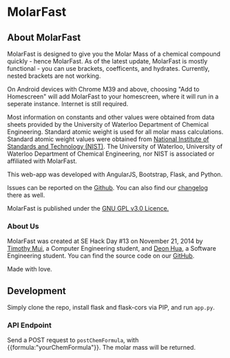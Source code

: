 MolarFast
=========
## About MolarFast
<p>
MolarFast is designed to give you the Molar Mass of a chemical compound quickly - hence MolarFast.
As of the latest update, MolarFast is mostly functional - you can use brackets, coefficents, and hydrates.
Currently, nested brackets are not working.
</p>

On Android devices with Chrome M39 and above, choosing "Add to Homescreen" will add MolarFast to your homescreen, where it will run in a seperate instance. 
Internet is still required.

<p>Most information on constants and other values were obtained from data sheets provided by the
University of Waterloo Department of Chemical Engineering. Standard atomic weight is used for all molar mass calculations. Standard atomic weight values
were obtained from <a href="http://physics.nist.gov/cgi-bin/Compositions/stand_alone.pl">National Institute of Standards and Technology (NIST)</a>.
The University of Waterloo, University of Waterloo Department of Chemical Engineering, nor NIST is associated or affiliated with MolarFast.</p>

<p>This web-app was developed with AngularJS, Bootstrap, Flask, and Python.</p>
<p>Issues can be reported on the <a href = "https://github.com/DeonHua/MolarFast/issues">Github</a>.
You can also find our <a href = "https://github.com/DeonHua/MolarFast/releases">changelog</a> there as well.</p>

<p>MolarFast is published under the <a href = "http://www.gnu.org/copyleft/gpl.html">GNU GPL v3.0 Licence.</a></p>



### About Us
<p>
MolarFast was created at SE Hack Day #13 on November 21, 2014 by
<a href = "http://github.com/timmui">Timothy Mui</a>, a Computer Engineering student,
	and <a href = "http://github.com/DeonHua">Deon Hua</a>, a Software Engineering student.
	You can find the source code on our <a href = "http://github.com/DeonHua/MolarFast">GitHub</a>.</p>
Made with love.

## Development
Simply clone the repo, install flask and flask-cors via PIP, and run `app.py`. 

### API Endpoint
Send a POST request to `postChemFormula`, with {{formula:"yourChemFormula"}}. The molar mass will be returned.

